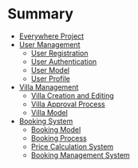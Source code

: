 # Summary

- [Everywhere Project](./everywhere-project-documentation.md)
- [User Management]()
  - [User Registration](./user-registration.md)
  - [User Authentication](./user-authentication.md)
  - [User Model](./user.md)
  - [User Profile](./userprofile.md)
- [Villa Management]()
  - [Villa Creation and Editing](./villa-creation-and-editing.md)
  - [Villa Approval Process](./villa-approval-process.md)
  - [Villa Model](./villa.md)
- [Booking System]()
  - [Booking Model](./booking.md)
  - [Booking Process](./booking-process.md)
  - [Price Calculation System](./price-calculation-system.md)
  - [Booking Management System](./booking-management-system.md)
